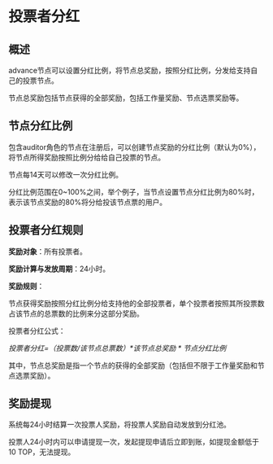 # 投票者分红

## 概述

advance节点可以设置分红比例，将节点总奖励，按照分红比例，分发给支持自己的投票节点。

节点总奖励包括节点获得的全部奖励，包括工作量奖励、节点选票奖励等。

## 节点分红比例

包含auditor角色的节点在注册后，可以创建节点奖励的分红比例（默认为0%），将节点所得奖励按照比例分给给自己投票的节点。

节点每14天可以修改一次分红比例。

分红比例范围在0~100%之间，举个例子，当节点设置节点分红比例为80%时，表示该节点奖励的80%将分给投该节点票的用户。

## 投票者分红规则

**奖励对象**：所有投票者。

**奖励计算与发放周期**：24小时。

**奖励规则**：

节点获得奖励按照分红比例分给支持他的全部投票者，单个投票者按照其所投票数占该节点的总票数的比例来分这部分奖励。

投票者分红公式：

*投票者分红=（投票数/该节点总票数）\*该节点总奖励 \* 节点分红比例*

其中，节点总奖励是指一个节点的获得的全部奖励（包括但不限于工作量奖励和节点选票奖励）。

## 奖励提现

系统每24小时结算一次投票人奖励，将投票人奖励自动发放到分红池。

投票人24小时内可以申请提现一次，发起提现申请后立即到账，如提现金额低于10 TOP，无法提现。